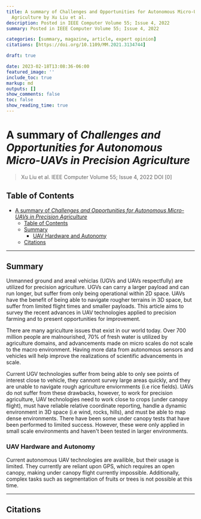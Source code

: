 ```yaml
---
title: A summary of Challenges and Opportunities for Autonomous Micro-UAVs in Precision
  Agriculture by Xu Liu et al.
description: Posted in IEEE Computer Volume 55; Issue 4, 2022
summary: Posted in IEEE Computer Volume 55; Issue 4, 2022

categories: [summary, magazine, article, expert opinion]
citations: [https://doi.org/10.1109/MM.2021.3134744]

draft: true

date: 2023-02-18T13:08:36-06:00
featured_image: ''
include_toc: true
markup: md
outputs: []
show_comments: false
toc: false
show_reading_time: true
---
```


# A summary of *Challenges and Opportunities for Autonomous Micro-UAVs in Precision Agriculture*

> Xu Liu et al. IEEE Computer Volume 55; Issue 4, 2022 DOI \[0\]

## Table of Contents

- [A summary of *Challenges and Opportunities for Autonomous Micro-UAVs in Precision Agriculture*](#a-summary-of-challenges-and-opportunities-for-autonomous-micro-uavs-in-precision-agriculture)
  - [Table of Contents](#table-of-contents)
  - [Summary](#summary)
    - [UAV Hardware and Autonomy](#uav-hardware-and-autonomy)
  - [Citations](#citations)

______________________________________________________________________

## Summary

Unmanned ground and areal vehiclas (UGVs and UAVs respectfully) are utilized for
precision agriculture. UGVs can carry a larger payload and can run longer, but
suffer from only being operational within 2D space. UAVs have the benefit of
being able to navigate rougher terrains in 3D space, but suffer from limited
flight times and smaller payloads. This article aims to survey the recent
advances in UAV technologies applied to precision farming and to present
opportunities for improvement.

There are many agriculture issues that exist in our world today. Over 700
million people are malnourished, 70% of fresh water is utilized by agriculture
domains, and advancements made on micro scales do not scale to the macro
environment. Having more data from autonomous sensors and vehicles will help
improve the realizations of scientific advancements in scale.

Current UGV technologies suffer from being able to only see points of interest
close to vehicle, they cannont survey large areas quickly, and they are unable
to navigate rough agriculture enviornments (i.e rice fields). UAVs do not suffer
from these drawbacks, however, to work for precision agriculture, UAV
technologies need to work close to crops (under canopy flight), must have
reliable relative coordinate reporting, handle a dynamic environment in 3D space
(i.e wind, rocks, hills), and must be able to map dense environments. There have
been some under canopy tests that have been performed to limited success.
However, these were only applied in small scale environments and haven't been
tested in larger environments.

### UAV Hardware and Autonomy

Current autonomous UAV technologies are availible, but their usage is limited.
They currently are reliant upon GPS, which requires an open canopy, making under
canopy flight currently impossible. Additionally, complex tasks such as
segmentation of fruits or trees is not possible at this time.

______________________________________________________________________

## Citations
